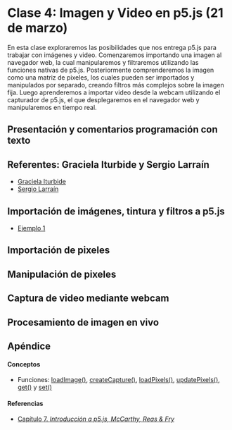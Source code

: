 # Clase 4: Imagen y Video en p5.js (21 de marzo)
En esta clase exploraremos las posibilidades que nos entrega p5.js para trabajar con imágenes y video. Comenzaremos importando una imagen al navegador web, la cual manipularemos y filtraremos utilizando las funciones nativas de p5.js. Posteriormente comprenderemos la imagen como una matriz de pixeles, los cuales pueden ser importados y manipulados por separado, creando filtros más complejos sobre la imagen fija. Luego aprenderemos a importar video desde la webcam utilizando el capturador de p5.js, el que desplegaremos en el navegador web y manipularemos en tiempo real.
## Presentación y comentarios programación con texto
## Referentes: Graciela Iturbide y Sergio Larraín
- [Graciela Iturbide](https://es.wikipedia.org/wiki/Graciela_Iturbide)
- [Sergio Larraín](https://es.wikipedia.org/wiki/Sergio_Larra%C3%ADn)
## Importación de imágenes, tintura y filtros a p5.js
- [Ejemplo 1](https://github.com/guillemontecinos/programacion_creativa_p5js/blob/master/clases/clase_4/clase_4_ejemplos/clase_4_ejemplo_1.js)
## Importación de pixeles
## Manipulación de pixeles
## Captura de video mediante webcam
## Procesamiento de imagen en vivo
## Apéndice
#### Conceptos
- Funciones: [loadImage()](https://p5js.org/es/reference/#/p5/loadImage), [createCapture()](https://p5js.org/es/reference/#/p5/createCapture), [loadPixels()](https://p5js.org/es/reference/#/p5/loadPixels), [updatePixels()](https://p5js.org/es/reference/#/p5/updatePixels), [get()](https://p5js.org/es/reference/#/p5/get) y [set()](https://p5js.org/es/reference/#/p5/set)
#### Referencias
- [Capítulo 7. *Introducción a p5.js, McCarthy, Reas & Fry*](https://github.com/processing/p5.js-getting-started-es/blob/master/v1.0.2.pdf)
